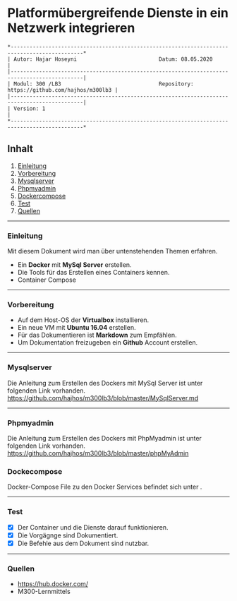 # Platformübergreifende Dienste in ein Netzwerk integrieren
``` 
*---------------------------------------------------------------------------------------------*
| Autor: Hajar Hoseyni                          Datum: 08.05.2020                             |
|---------------------------------------------------------------------------------------------|
| Modul: 300 /LB3                               Repository: https://github.com/hajhos/m300lb3 |
|---------------------------------------------------------------------------------------------|
| Version: 1                                                                                  |
*---------------------------------------------------------------------------------------------*
```
## Inhalt
1. [Einleitung](#Einleitung)
2. [Vorbereitung](#Vorbereitung)
3. [Mysqlserver](#Mysqlserver)
4. [Phpmyadmin](#Phpmyadmin)
5. [Dockercompose](#Dockercompose)
6. [Test](#Test)
7. [Quellen](#Quellen)
___
### Einleitung
Mit diesem Dokument wird man über untenstehenden Themen erfahren.
- Ein **Docker** mit **MySql Server** erstellen.
- Die Tools für das Erstellen eines Containers kennen.
- Container Compose
___
### Vorbereitung
- Auf dem Host-OS der **Virtualbox** installieren.
- Ein neue VM mit **Ubuntu 16.04** erstellen.
- Für das Dokumentieren ist **Markdown** zum Empfählen.
- Um Dokumentation freizugeben ein **Github** Account erstellen.
___
### Mysqlserver
Die Anleitung zum Erstellen des Dockers mit MySql Server ist unter folgenden Link vorhanden.
https://github.com/hajhos/m300lb3/blob/master/MySqlServer.md
___
### Phpmyadmin
Die Anleitung zum Erstellen des Dockers mit PhpMyadmin ist unter folgenden Link vorhanden.
https://github.com/hajhos/m300lb3/blob/master/phpMyAdmin

### Dockecompose
Docker-Compose File zu den Docker Services befindet sich unter .
___
### Test
- [x] Der Container und die Dienste darauf funktionieren.
- [x] Die Vorgägnge sind Dokumentiert.
- [x] Die Befehle aus dem Dokument sind nutzbar.
___
### Quellen
- https://hub.docker.com/
- M300-Lernmittels
